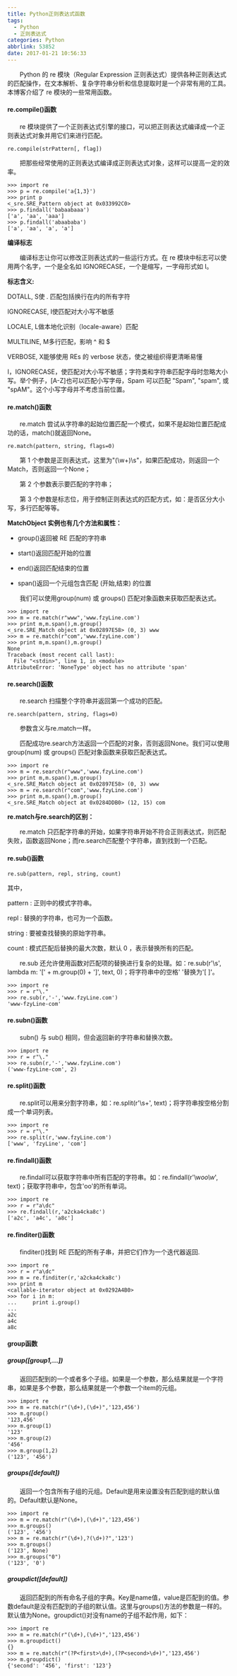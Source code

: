 ```yaml
---
title: Python正则表达式函数
tags:
  - Python
  - 正则表达式
categories: Python
abbrlink: 53852
date: 2017-01-21 10:56:33
---
```


　　Python 的 re 模块（Regular Expression 正则表达式）提供各种正则表达式的匹配操作，在文本解析、复杂字符串分析和信息提取时是一个非常有用的工具。本博客介绍了 re 模块的一些常用函数。

<!--more-->

#### re.compile()函数

　　re 模块提供了一个正则表达式引擎的接口，可以把正则表达式编译成一个正则表达式对象并用它们来进行匹配。

```
re.compile(strPattern[, flag])
```

　　把那些经常使用的正则表达式编译成正则表达式对象，这样可以提高一定的效率。

```
>>> import re
>>> p = re.compile('a{1,3}')
>>> print p
<_sre.SRE_Pattern object at 0x033992C0>
>>> p.findall('babaabaaa')
['a', 'aa', 'aaa']
>>> p.findall('abaababa')
['a', 'aa', 'a', 'a']
```

**编译标志**

　　编译标志让你可以修改正则表达式的一些运行方式。在 re 模块中标志可以使用两个名字，一个是全名如 IGNORECASE，一个是缩写，一字母形式如 I。

**标志含义:**

DOTALL, S使 . 匹配包括换行在内的所有字符

IGNORECASE, I使匹配对大小写不敏感

LOCALE, L做本地化识别（locale-aware）匹配

MULTILINE, M多行匹配，影响 ^ 和 $

VERBOSE, X能够使用 REs 的 verbose 状态，使之被组织得更清晰易懂

I，IGNORECASE，使匹配对大小写不敏感；字符类和字符串匹配字母时忽略大小写。举个例子，[A-Z]也可以匹配小写字母，Spam 可以匹配 "Spam", "spam", 或 "spAM"。这个小写字母并不考虑当前位置。

#### re.match()函数

　　re.match 尝试从字符串的起始位置匹配一个模式，如果不是起始位置匹配成功的话，match()就返回None。

```
re.match(pattern, string, flags=0)
```

　　第 1 个参数是正则表达式，这里为"(\w+)\s"，如果匹配成功，则返回一个Match，否则返回一个None；

　　第 2 个参数表示要匹配的字符串；

　　第 3 个参数是标志位，用于控制正则表达式的匹配方式，如：是否区分大小写，多行匹配等等。


**MatchObject 实例也有几个方法和属性：**

- group()返回被 RE 匹配的字符串

- start()返回匹配开始的位置

- end()返回匹配结束的位置

- span()返回一个元组包含匹配 (开始,结束) 的位置

　　我们可以使用group(num) 或 groups() 匹配对象函数来获取匹配表达式。

```
>>> import re
>>> m = re.match(r"www",'www.fzyLine.com')
>>> print m,m.span(),m.group()
<_sre.SRE_Match object at 0x02897E58> (0, 3) www
>>> m = re.match(r"com",'www.fzyLine.com')
>>> print m,m.span(),m.group()
None
Traceback (most recent call last):
  File "<stdin>", line 1, in <module>
AttributeError: 'NoneType' object has no attribute 'span'
```

#### re.search()函数

　　re.search 扫描整个字符串并返回第一个成功的匹配。

```
re.search(pattern, string, flags=0)
```

　　参数含义与re.match一样。

　　匹配成功re.search方法返回一个匹配的对象，否则返回None。我们可以使用group(num) 或 groups() 匹配对象函数来获取匹配表达式。

```
>>> import re
>>> m = re.search(r"www",'www.fzyLine.com')
>>> print m,m.span(),m.group()
<_sre.SRE_Match object at 0x02897E58> (0, 3) www
>>> m = re.search(r"com",'www.fzyLine.com')
>>> print m,m.span(),m.group()
<_sre.SRE_Match object at 0x0284DDB0> (12, 15) com
```

**re.match与re.search的区别：**

　　re.match 只匹配字符串的开始，如果字符串开始不符合正则表达式，则匹配失败，函数返回None；而re.search匹配整个字符串，直到找到一个匹配。

#### re.sub()函数

```
re.sub(pattern, repl, string, count)
```

其中，

pattern : 正则中的模式字符串。

repl : 替换的字符串，也可为一个函数。

string : 要被查找替换的原始字符串。

count : 模式匹配后替换的最大次数，默认 0 ，表示替换所有的匹配。

　　re.sub 还允许使用函数对匹配项的替换进行复杂的处理。如：re.sub(r'\s', lambda m: '[' + m.group(0) + ']', text, 0)；将字符串中的空格' '替换为'[ ]'。

```
>>> import re
>>> r = r"\."
>>> re.sub(r,'-','www.fzyLine.com')
'www-fzyLine-com'
```

#### re.subn()函数

　　subn() 与 sub() 相同，但会返回新的字符串和替换次数。

```
>>> import re
>>> r = r"\."
>>> re.subn(r,'-','www.fzyLine.com')
('www-fzyLine-com', 2)
```

#### re.split()函数

　　re.split可以用来分割字符串，如：re.split(r'\s+', text)；将字符串按空格分割成一个单词列表。

```
>>> import re
>>> r = r"\."
>>> re.split(r,'www.fzyLine.com')
['www', 'fzyLine', 'com']
```

#### re.findall()函数

　　re.findall可以获取字符串中所有匹配的字符串。如：re.findall(r'\w*oo\w*', text)；获取字符串中，包含'oo'的所有单词。

```
>>> import re
>>> r = r"a\dc"
>>> re.findall(r,'a2cka4cka8c')
['a2c', 'a4c', 'a8c']
```

#### re.finditer()函数

　　finditer()找到 RE 匹配的所有子串，并把它们作为一个迭代器返回.

```
>>> import re
>>> r = r"a\dc"
>>> m = re.finditer(r,'a2cka4cka8c')
>>> print m
<callable-iterator object at 0x0292A4B0>
>>> for i in m:
...     print i.group()
...
a2c
a4c
a8c
```

#### group函数

##### group([group1,…])

　　返回匹配到的一个或者多个子组。如果是一个参数，那么结果就是一个字符串，如果是多个参数，那么结果就是一个参数一个item的元组。

```
>>> import re
>>> m = re.match(r"(\d+),(\d+)",'123,456')
>>> m.group()
'123,456'
>>> m.group(1)
'123'
>>> m.group(2)
'456'
>>> m.group(1,2)
('123', '456')
```

##### groups([default])

　　返回一个包含所有子组的元组。Default是用来设置没有匹配到组的默认值的。Default默认是None。

```
>>> import re
>>> m = re.match(r"(\d+),(\d+)",'123,456')
>>> m.groups()
('123', '456')
>>> m = re.match(r"(\d+),?(\d+)?",'123')
>>> m.groups()
('123', None)
>>> m.groups("0")
('123', '0')
```

##### groupdict([default])

　　返回匹配到的所有命名子组的字典。Key是name值，value是匹配到的值。参数default是没有匹配到的子组的默认值。这里与groups()方法的参数是一样的。默认值为None。groupdict()对没有name的子组不起作用，如下：

```
>>> import re
>>> m = re.match(r"(\d+),(\d+)",'123,456')
>>> m.groupdict()
{}
>>> m = re.match(r"(?P<first>\d+),(?P<second>\d+)",'123,456')
>>> m.groupdict()
{'second': '456', 'first': '123'}
```
